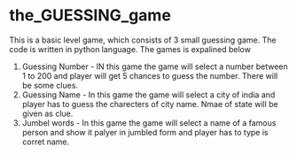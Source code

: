# the_GUESSING_game
This is a basic level game, which consists of 3 small guessing game. The code is written in python language. The games is expalined below
1) Guessing Number - IN this game the game will select a number between 1 to 200 and player will get 5 chances to guess the number. There will be some clues.
2) Guessing Name - In this game the game will select a city of india and player has to guess the charecters of city name. Nmae of state will be given as clue.
3) Jumbel words - In this game the game will select a name of a famous person and show it palyer in jumbled form and player has to type is corret name.
